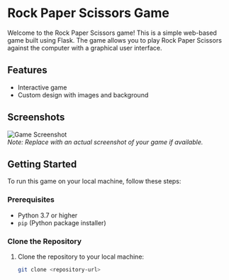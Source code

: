 # Rock Paper Scissors Game

Welcome to the Rock Paper Scissors game! This is a simple web-based game built using Flask. The game allows you to play Rock Paper Scissors against the computer with a graphical user interface.

## Features

- Interactive game
- Custom design with images and background

## Screenshots

![Game Screenshot](static/background.jpeg)  
*Note: Replace with an actual screenshot of your game if available.*

## Getting Started

To run this game on your local machine, follow these steps:

### Prerequisites

- Python 3.7 or higher
- `pip` (Python package installer)

### Clone the Repository

1. Clone the repository to your local machine:
   ```bash
   git clone <repository-url>

